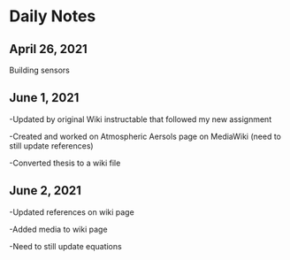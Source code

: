 # Daily Notes
## April 26, 2021
Building sensors
## June 1, 2021
-Updated by original Wiki instructable that followed my new assignment
<p> -Created and worked on Atmospheric Aersols page on MediaWiki (need to still update references) <p/>
-Converted thesis to a wiki file
<p> </p>

## June 2, 2021
<p> -Updated references on wiki page </p>
<p> -Added media to wiki page </p>
<p> -Need to still update equations </p>
